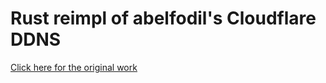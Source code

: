 # Rust reimpl of abelfodil's Cloudflare DDNS 
[Click here for the original work](https://github.com/arch-anes/cloudflare-ddns)

